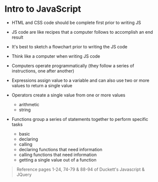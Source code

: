 # Intro to JavaScript

- HTML and CSS code should be complete first prior to writing JS

- JS code are like recipes that a computer follows to accomplish an end result

- It's best to sketch a flowchart prior to writing the JS code

- Think like a computer when writing JS code

- Computers operate programmatically (they follow a series of instructions, one after another)

- Expressions assign value to a variable and can also use two or more values to return a single value

- Operators create a single value from one or more values
    - arithmetic 
    - string

- Functions group a series of statements together to perform specific tasks
    - basic
    - declaring
    - calling
    - declaring functions that need information
    - calling functions that need information
    - getting a single value out of a function

> Reference pages 1-24, 74-79 & 88-94 of Duckett's Javascript & JQuery